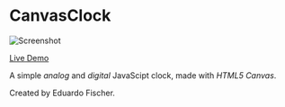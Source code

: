 # CanvasClock

![Screenshot](https://i.imgur.com/jpgK36T.png)

[Live Demo](https://eduardofischer.github.io/CanvasClock/)

A simple *analog* and *digital* JavaScipt clock, made with *HTML5 Canvas*.

Created by Eduardo Fischer.
